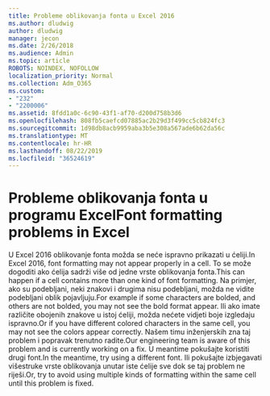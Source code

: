 ```yaml
---
title: Probleme oblikovanja fonta u Excel 2016
ms.author: dludwig
author: dludwig
manager: jecon
ms.date: 2/26/2018
ms.audience: Admin
ms.topic: article
ROBOTS: NOINDEX, NOFOLLOW
localization_priority: Normal
ms.collection: Adm_O365
ms.custom:
- "232"
- "2200006"
ms.assetid: 8fdd1a0c-6c90-43f1-af70-d200d758b3d6
ms.openlocfilehash: 808fb5caefcd07885ac2b29d3f499cc5cb824fc3
ms.sourcegitcommit: 1d98db8acb9959aba3b5e308a567ade6b62da56c
ms.translationtype: MT
ms.contentlocale: hr-HR
ms.lasthandoff: 08/22/2019
ms.locfileid: "36524619"
---
```

# <a name="font-formatting-problems-in-excel"></a><span data-ttu-id="18e4d-102">Probleme oblikovanja fonta u programu Excel</span><span class="sxs-lookup"><span data-stu-id="18e4d-102">Font formatting problems in Excel</span></span>

<span data-ttu-id="18e4d-103">U Excel 2016 oblikovanje fonta možda se neće ispravno prikazati u ćeliji.</span><span class="sxs-lookup"><span data-stu-id="18e4d-103">In Excel 2016, font formatting may not appear properly in a cell.</span></span> <span data-ttu-id="18e4d-104">To se može dogoditi ako ćelija sadrži više od jedne vrste oblikovanja fonta.</span><span class="sxs-lookup"><span data-stu-id="18e4d-104">This can happen if a cell contains more than one kind of font formatting.</span></span> <span data-ttu-id="18e4d-105">Na primjer, ako su podebljani, neki znakovi i drugima nisu podebljani, možda ne vidite podebljani oblik pojavljuju.</span><span class="sxs-lookup"><span data-stu-id="18e4d-105">For example if some characters are bolded, and others are not bolded, you may not see the bold format appear.</span></span> <span data-ttu-id="18e4d-106">Ili ako imate različite obojenih znakove u istoj ćeliji, možda nećete vidjeti boje izgledaju ispravno.</span><span class="sxs-lookup"><span data-stu-id="18e4d-106">Or if you have different colored characters in the same cell, you may not see the colors appear correctly.</span></span> <span data-ttu-id="18e4d-107">Našem timu inženjerskih zna taj problem i popravak trenutno radite.</span><span class="sxs-lookup"><span data-stu-id="18e4d-107">Our engineering team is aware of this problem and is currently working on a fix.</span></span> <span data-ttu-id="18e4d-108">U meantime pokušajte koristiti drugi font.</span><span class="sxs-lookup"><span data-stu-id="18e4d-108">In the meantime, try using a different font.</span></span> <span data-ttu-id="18e4d-109">Ili pokušajte izbjegavati višestruke vrste oblikovanja unutar iste ćelije sve dok se taj problem ne riješi.</span><span class="sxs-lookup"><span data-stu-id="18e4d-109">Or, try to avoid using multiple kinds of formatting within the same cell until this problem is fixed.</span></span>
  